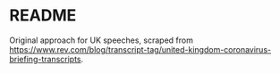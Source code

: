 # README

Original approach for UK speeches, scraped from https://www.rev.com/blog/transcript-tag/united-kingdom-coronavirus-briefing-transcripts.
